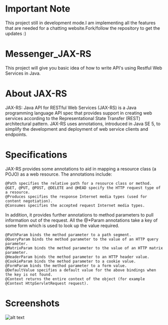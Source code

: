 # Important Note 
This project still in development mode.I am implementing all the features that are needed for a chatting website.Fork/follow the repository to get the updates :)


# Messenger_JAX-RS

This project  will give you basic idea of how to write API's using Restful Web Services in Java.


# About JAX-RS

JAX-RS: Java API for RESTful Web Services (JAX-RS) is a Java programming language API spec that provides support in creating web services according to the Representational State Transfer (REST) architectural pattern.
JAX-RS uses annotations, introduced in Java SE 5, to simplify the development and deployment of web service clients and endpoints.


# Specifications
JAX-RS provides some annotations to aid in mapping a resource class (a POJO) as a web resource. The annotations include:

    @Path specifies the relative path for a resource class or method.
    @GET, @PUT, @POST, @DELETE and @HEAD specify the HTTP request type of a resource.
    @Produces specifies the response Internet media types (used for content negotiation).
    @Consumes specifies the accepted request Internet media types.

In addition, it provides further annotations to method parameters to pull information out of the request. All the @*Param annotations take a key of some form which is used to look up the value required.

    @PathParam binds the method parameter to a path segment.
    @QueryParam binds the method parameter to the value of an HTTP query parameter.
    @MatrixParam binds the method parameter to the value of an HTTP matrix parameter.
    @HeaderParam binds the method parameter to an HTTP header value.
    @CookieParam binds the method parameter to a cookie value.
    @FormParam binds the method parameter to a form value.
    @DefaultValue specifies a default value for the above bindings when the key is not found.
    @Context returns the entire context of the object (for example @Context HttpServletRequest request).

# Screenshots

![alt text](https://github.com/ashokchowdary863/Messenger_JAX-RS/raw/master/Screenshots/Dashboard.png)
